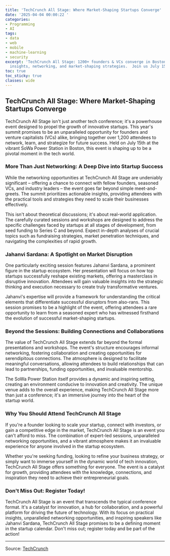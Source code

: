 ```yaml
---
title: 'TechCrunch All Stage: Where Market-Shaping Startups Converge'
date: '2025-04-04 00:00:22 '
categories:
- Programming
- AI
tags:
- data
- web
- mobile
- machine-learning
- security
excerpt: 'TechCrunch All Stage: 1200+ founders & VCs converge in Boston for actionable
  insights, networking, and market-shaping strategies.  Join us July 15th!'
toc: true
toc_sticky: true
classes: wide
---
```


## TechCrunch All Stage: Where Market-Shaping Startups Converge

TechCrunch All Stage isn't just another tech conference; it's a powerhouse event designed to propel the growth of innovative startups.  This year's summit promises to be an unparalleled opportunity for founders and venture capitalists (VCs) alike, bringing together over 1,200 attendees to network, learn, and strategize for future success.  Held on July 15th at the vibrant SoWa Power Station in Boston, this event is shaping up to be a pivotal moment in the tech world.

### More Than Just Networking: A Deep Dive into Startup Success

While the networking opportunities at TechCrunch All Stage are undeniably significant – offering a chance to connect with fellow founders, seasoned VCs, and industry leaders – the event goes far beyond simple meet-and-greets.  The summit prioritizes actionable insights, providing attendees with the practical tools and strategies they need to scale their businesses effectively.

This isn't about theoretical discussions; it's about real-world application.  The carefully curated sessions and workshops are designed to address the specific challenges faced by startups at all stages of development, from seed funding to Series C and beyond.  Expect in-depth analyses of crucial topics such as fundraising strategies, market penetration techniques, and navigating the complexities of rapid growth.

### Jahanvi Sardana: A Spotlight on Market Disruption

One particularly exciting session features Jahanvi Sardana, a prominent figure in the startup ecosystem.  Her presentation will focus on how top startups successfully reshape existing markets, offering a masterclass in disruptive innovation.  Attendees will gain valuable insights into the strategic thinking and execution necessary to create truly transformative ventures.

Jahanvi's expertise will provide a framework for understanding the critical elements that differentiate successful disruptors from also-rans.  This session promises to be a highlight of the event, offering attendees a rare opportunity to learn from a seasoned expert who has witnessed firsthand the evolution of successful market-shaping startups.

### Beyond the Sessions: Building Connections and Collaborations

The value of TechCrunch All Stage extends far beyond the formal presentations and workshops.  The event's structure encourages informal networking, fostering collaboration and creating opportunities for serendipitous connections.  The atmosphere is designed to facilitate meaningful conversations, allowing attendees to build relationships that can lead to partnerships, funding opportunities, and invaluable mentorship.

The SoWa Power Station itself provides a dynamic and inspiring setting, creating an environment conducive to innovation and creativity.  The unique venue adds to the overall experience, making TechCrunch All Stage more than just a conference; it's an immersive journey into the heart of the startup world.

### Why You Should Attend TechCrunch All Stage

If you're a founder looking to scale your startup, connect with investors, or gain a competitive edge in the market, TechCrunch All Stage is an event you can't afford to miss.  The combination of expert-led sessions, unparalleled networking opportunities, and a vibrant atmosphere makes it an invaluable experience for anyone involved in the startup ecosystem.

Whether you're seeking funding, looking to refine your business strategy, or simply want to immerse yourself in the dynamic world of tech innovation, TechCrunch All Stage offers something for everyone.  The event is a catalyst for growth, providing attendees with the knowledge, connections, and inspiration they need to achieve their entrepreneurial goals.

###  Don't Miss Out: Register Today!

TechCrunch All Stage is an event that transcends the typical conference format.  It's a catalyst for innovation, a hub for collaboration, and a powerful platform for driving the future of technology.  With its focus on practical insights, unparalleled networking opportunities, and inspiring speakers like Jahanvi Sardana, TechCrunch All Stage promises to be a defining moment in the startup calendar.  Don't miss out; register today and be part of the action!


---

Source: [TechCrunch](https://techcrunch.com/2025/04/03/new-session-at-techcrunch-all-stage-jahanvi-sardana-on-how-top-startups-reshape-markets/)